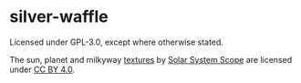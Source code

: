 # silver-waffle

Licensed under GPL-3.0, except where otherwise stated.

The sun, planet and milkyway [textures](https://www.solarsystemscope.com/textures/) by [Solar System Scope](https://www.solarsystemscope.com) are licensed under [CC BY 4.0](https://creativecommons.org/licenses/by/4.0/).
